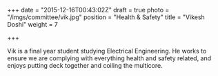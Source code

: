 +++
date = "2015-12-16T00:43:02Z"
draft = true
photo = "/imgs/committee/vik.jpg"
position = "Health & Safety"
title = "Vikesh Doshi"
weight = 7

+++

Vik is a final year student studying Electrical Engineering. He works to ensure we are complying with everything health and safety related, and enjoys putting deck together and coiling the multicore.

